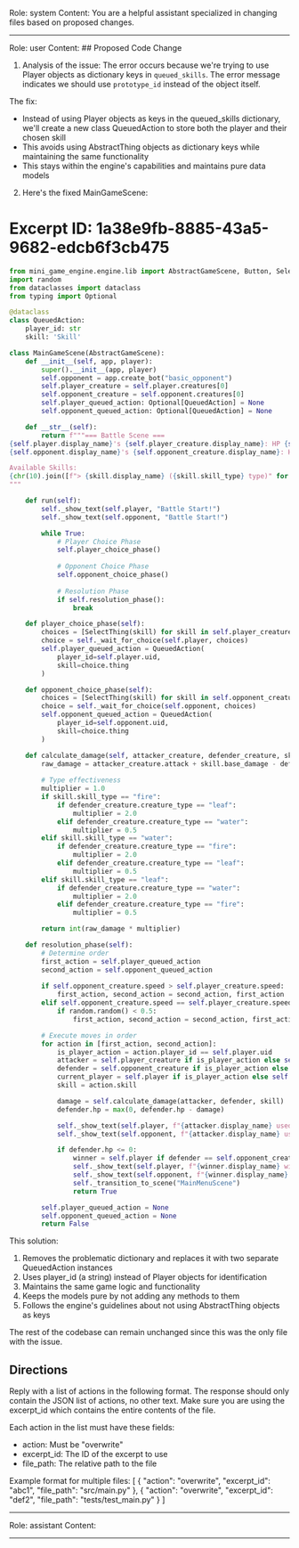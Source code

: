 Role: system
Content: You are a helpful assistant specialized in changing files based on proposed changes.
__________________
Role: user
Content: ## Proposed Code Change
1. Analysis of the issue:
The error occurs because we're trying to use Player objects as dictionary keys in `queued_skills`. The error message indicates we should use `prototype_id` instead of the object itself.

The fix:
- Instead of using Player objects as keys in the queued_skills dictionary, we'll create a new class QueuedAction to store both the player and their chosen skill
- This avoids using AbstractThing objects as dictionary keys while maintaining the same functionality
- This stays within the engine's capabilities and maintains pure data models

2. Here's the fixed MainGameScene:

# Excerpt ID: 1a38e9fb-8885-43a5-9682-edcb6f3cb475
```python main_game/scenes/main_game_scene.py
from mini_game_engine.engine.lib import AbstractGameScene, Button, SelectThing
import random
from dataclasses import dataclass
from typing import Optional

@dataclass
class QueuedAction:
    player_id: str
    skill: 'Skill'

class MainGameScene(AbstractGameScene):
    def __init__(self, app, player):
        super().__init__(app, player)
        self.opponent = app.create_bot("basic_opponent")
        self.player_creature = self.player.creatures[0]
        self.opponent_creature = self.opponent.creatures[0]
        self.player_queued_action: Optional[QueuedAction] = None
        self.opponent_queued_action: Optional[QueuedAction] = None

    def __str__(self):
        return f"""=== Battle Scene ===
{self.player.display_name}'s {self.player_creature.display_name}: HP {self.player_creature.hp}/{self.player_creature.max_hp}
{self.opponent.display_name}'s {self.opponent_creature.display_name}: HP {self.opponent_creature.hp}/{self.opponent_creature.max_hp}

Available Skills:
{chr(10).join([f"> {skill.display_name} ({skill.skill_type} type)" for skill in self.player_creature.skills])}
"""

    def run(self):
        self._show_text(self.player, "Battle Start!")
        self._show_text(self.opponent, "Battle Start!")

        while True:
            # Player Choice Phase
            self.player_choice_phase()
            
            # Opponent Choice Phase  
            self.opponent_choice_phase()
            
            # Resolution Phase
            if self.resolution_phase():
                break

    def player_choice_phase(self):
        choices = [SelectThing(skill) for skill in self.player_creature.skills]
        choice = self._wait_for_choice(self.player, choices)
        self.player_queued_action = QueuedAction(
            player_id=self.player.uid,
            skill=choice.thing
        )

    def opponent_choice_phase(self):
        choices = [SelectThing(skill) for skill in self.opponent_creature.skills]
        choice = self._wait_for_choice(self.opponent, choices)
        self.opponent_queued_action = QueuedAction(
            player_id=self.opponent.uid,
            skill=choice.thing
        )

    def calculate_damage(self, attacker_creature, defender_creature, skill):
        raw_damage = attacker_creature.attack + skill.base_damage - defender_creature.defense
        
        # Type effectiveness
        multiplier = 1.0
        if skill.skill_type == "fire":
            if defender_creature.creature_type == "leaf":
                multiplier = 2.0
            elif defender_creature.creature_type == "water":
                multiplier = 0.5
        elif skill.skill_type == "water":
            if defender_creature.creature_type == "fire":
                multiplier = 2.0
            elif defender_creature.creature_type == "leaf":
                multiplier = 0.5
        elif skill.skill_type == "leaf":
            if defender_creature.creature_type == "water":
                multiplier = 2.0
            elif defender_creature.creature_type == "fire":
                multiplier = 0.5

        return int(raw_damage * multiplier)

    def resolution_phase(self):
        # Determine order
        first_action = self.player_queued_action
        second_action = self.opponent_queued_action
        
        if self.opponent_creature.speed > self.player_creature.speed:
            first_action, second_action = second_action, first_action
        elif self.opponent_creature.speed == self.player_creature.speed:
            if random.random() < 0.5:
                first_action, second_action = second_action, first_action

        # Execute moves in order
        for action in [first_action, second_action]:
            is_player_action = action.player_id == self.player.uid
            attacker = self.player_creature if is_player_action else self.opponent_creature
            defender = self.opponent_creature if is_player_action else self.player_creature
            current_player = self.player if is_player_action else self.opponent
            skill = action.skill

            damage = self.calculate_damage(attacker, defender, skill)
            defender.hp = max(0, defender.hp - damage)

            self._show_text(self.player, f"{attacker.display_name} used {skill.display_name} for {damage} damage!")
            self._show_text(self.opponent, f"{attacker.display_name} used {skill.display_name} for {damage} damage!")

            if defender.hp <= 0:
                winner = self.player if defender == self.opponent_creature else self.opponent
                self._show_text(self.player, f"{winner.display_name} wins!")
                self._show_text(self.opponent, f"{winner.display_name} wins!")
                self._transition_to_scene("MainMenuScene")
                return True

        self.player_queued_action = None
        self.opponent_queued_action = None
        return False
```

This solution:
1. Removes the problematic dictionary and replaces it with two separate QueuedAction instances
2. Uses player_id (a string) instead of Player objects for identification
3. Maintains the same game logic and functionality
4. Keeps the models pure by not adding any methods to them
5. Follows the engine's guidelines about not using AbstractThing objects as keys

The rest of the codebase can remain unchanged since this was the only file with the issue.

## Directions
Reply with a list of actions in the following format. The response should only contain the JSON list of actions, no other text.
Make sure you are using the excerpt_id which contains the entire contents of the file.

Each action in the list must have these fields:
- action: Must be "overwrite"
- excerpt_id: The ID of the excerpt to use
- file_path: The relative path to the file

Example format for multiple files:
[
    {
        "action": "overwrite",
        "excerpt_id": "abc1",
        "file_path": "src/main.py"
    },
    {
        "action": "overwrite",
        "excerpt_id": "def2",
        "file_path": "tests/test_main.py"
    }
]
__________________
Role: assistant
Content: 
__________________
